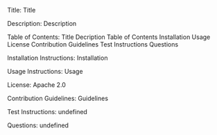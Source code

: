 Title: Title

Description: Description

Table of Contents:
    Title
    Decription
    Table of Contents
    Installation
    Usage
    License
    Contribution Guidelines
    Test Instructions
    Questions

Installation Instructions: Installation

Usage Instructions: Usage

License: Apache 2.0

Contribution Guidelines: Guidelines

Test Instructions: undefined

Questions: undefined
